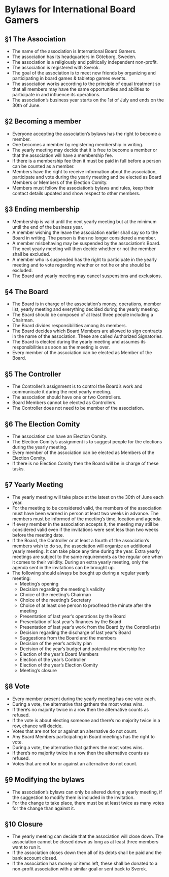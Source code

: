 # Bylaws for International Board Gamers
## §1 The Association 

- The name of the association is International Board Gamers. 
- The association has its headquarters in Göteborg, Sweden. 
- The association is a religiously and politically independent non-profit. 
- The association is registered with Sverok. 
- The goal of the association is to meet new friends by organizing and participating in board games & tabletop games events. 
- The association works according to the principle of equal treatment so that all members may have the same opportunities and abilities to participate in and influence its operations. 
- The association’s business year starts on the 1st of July and ends on the 30th of June. 

## §2 Becoming a member 

- Everyone accepting the association’s bylaws has the right to become a member. 
- One becomes a member by registering membership in writing. 
- The yearly meeting may decide that it is free to become a member or that the association will have a membership fee. 
- If there is a membership fee then it must be paid in full before a person can be counted as a member. 
- Members have the right to receive information about the association, participate and vote during the yearly meeting and be elected as Board Members or Members of the Election Comity. 
- Members must follow the association’s bylaws and rules, keep their contact details updated and show respect to other members. 

## §3 Ending membership 

- Membership is valid until the next yearly meeting but at the minimum until the end of the business year. 
- A member wishing the leave the association earlier shall say so to the Board in writing. The person is then no longer considered a member. 
- A member misbehaving may be suspended by the association’s Board. The next yearly meeting will then decide whether or not the member shall be excluded. 
- A member who is suspended has the right to participate in the yearly meeting and to vote regarding whether or not he or she should be excluded. 
- The Board and yearly meeting may cancel suspensions and exclusions.

## §4 The Board

- The Board is in charge of the association’s money, operations, member list, yearly meeting and everything decided during the yearly meeting. 
- The Board should be composed of at least three people including a Chairman. 
- The Board divides responsibilities among its members. 
- The Board decides which Board Members are allowed to sign contracts in the name of the association. These are called Authorized Signatories. 
- The Board is elected during the yearly meeting and assumes its responsibilities as soon as the meeting is over. 
- Every member of the association can be elected as Member of the Board. 

## §5 The Controller

- The Controller’s assignment is to control the Board’s work and communicate it during the next yearly meeting. 
- The association should have one or two Controllers. 
- Board Members cannot be elected as Controllers. 
- The Controller does not need to be member of the association. 

## §6 The Election Comity

- The association can have an Election Comity. 
- The Election Comity’s assignment is to suggest people for the elections during the yearly meeting. 
- Every member of the association can be elected as Members of the Election Comity. 
- If there is no Election Comity then the Board will be in charge of these tasks. 

## §7 Yearly Meeting

- The yearly meeting will take place at the latest on the 30th of June each year. 
- For the meeting to be considered valid, the members of the association must have been warned in person at least two weeks in advance. The members must be informed of the meeting’s time, location and agenda. 
- If every member in the association accepts it, the meeting may still be considered valid even if the invitations were sent less than two weeks before the meeting date. 
- If the Board, the Controller or at least a fourth of the association’s members wish to do so, the association will organize an additional yearly meeting. It can take place any time during the year. Extra yearly meetings are subject to the same requirements as the regular one when it comes to their validity. During an extra yearly meeting, only the agenda sent in the invitations can be brought up. 
- The following should always be bought up during a regular yearly meeting: 
  - Meeting’s opening 
  - Decision regarding the meeting’s validity
  - Choice of the meeting’s Chairman 
  - Choice of the meeting’s Secretary 
  - Choice of at least one person to proofread the minute after the meeting 
  - Presentation of last year’s operations by the Board 
  - Presentation of last year’s finances by the Board 
  - Presentation of last year’s work from the Board by the Controller(s) 
  - Decision regarding the discharge of last year’s Board 
  - Suggestions from the Board and the members 
  - Decision of the year’s activity plan 
  - Decision of the year’s budget and potential membership fee 
  - Election of the year’s Board Members 
  - Election of the year’s Controller 
  - Election of the year’s Election Comity 
  - Meeting’s closure 

## §8 Vote

- Every member present during the yearly meeting has one vote each. 
- During a vote, the alternative that gathers the most votes wins. 
- If there’s no majority twice in a row then the alternative counts as refused. 
- If the vote is about electing someone and there’s no majority twice in a row, chance will decide. 
- Votes that are not for or against an alternative do not count. 
- Any Board Members participating in Board meetings has the right to vote. 
- During a vote, the alternative that gathers the most votes wins. 
- If there’s no majority twice in a row then the alternative counts as refused. 
- Votes that are not for or against an alternative do not count. 

## §9 Modifying the bylaws

- The association’s bylaws can only be altered during a yearly meeting, if the suggestion to modify them is included in the invitation.
- For the change to take place, there must be at least twice as many votes for the change than against it. 

## §10 Closure

- The yearly meeting can decide that the association will close down. The association cannot be closed down as long as at least three members want to run it. 
- If the association closes down then all of its debts shall be paid and the bank account closed. 
- If the association has money or items left, these shall be donated to a non-profit association with a similar goal or sent back to Sverok.